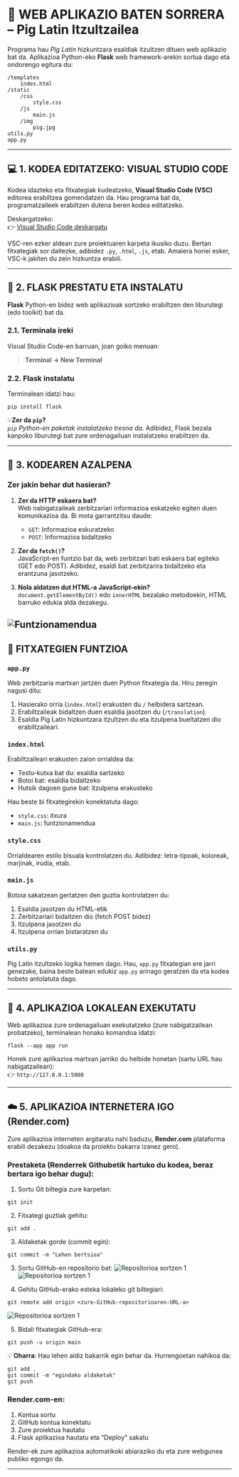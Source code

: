 # 🐷 WEB APLIKAZIO BATEN SORRERA – Pig Latin Itzultzailea

Programa hau *Pig Latin* hizkuntzara esaldiak itzultzen dituen web aplikazio bat da. Aplikazioa Python-eko **Flask** web framework-arekin sortua dago eta ondorengo egitura du:

```
/templates
    index.html
/static
    /css
        style.css
    /js
        main.js
    /img
        pig.jpg
utils.py
app.py
```

---

## 💻 1. KODEA EDITATZEKO: VISUAL STUDIO CODE

Kodea idazteko eta fitxategiak kudeatzeko, **Visual Studio Code (VSC)** editorea erabiltzea gomendatzen da. Hau programa bat da, programatzaileek erabiltzen dutena beren kodea editatzeko.

Deskargatzeko:  
👉 [Visual Studio Code deskargatu](https://code.visualstudio.com/download)

VSC-ren ezker aldean zure proiektuaren karpeta ikusiko duzu. Bertan fitxategiak sor daitezke, adibidez `.py`, `.html`, `.js`, etab. Amaiera horiei esker, VSC-k jakiten du zein hizkuntza erabili.

---

## 🧪 2. FLASK PRESTATU ETA INSTALATU

**Flask** Python-en bidez web aplikazioak sortzeko erabiltzen den liburutegi (edo toolkit) bat da.

### 2.1. Terminala ireki

Visual Studio Code-en barruan, joan goiko menuan:  
> **Terminal → New Terminal**

### 2.2. Flask instalatu

Terminalean idatzi hau:

```
pip install flask
```

💡**Zer da `pip`?**  
*`pip` Python-en paketak instalatzeko tresna da*. Adibidez, Flask bezala kanpoko liburutegi bat zure ordenagailuan instalatzeko erabiltzen da.

---

## 🧠 3. KODEAREN AZALPENA

### Zer jakin behar dut hasieran?

1. **Zer da HTTP eskaera bat?**  
   Web nabigatzaileak zerbitzariari informazioa eskatzeko egiten duen komunikazioa da. Bi mota garrantzitsu daude:
   - `GET`: Informazioa eskuratzeko
   - `POST`: Informazioa bidaltzeko

2. **Zer da `fetch()`?**  
   JavaScript-en funtzio bat da, web zerbitzari bati eskaera bat egiteko (GET edo POST). Adibidez, esaldi bat zerbitzarira bidaltzeko eta erantzuna jasotzeko.

3. **Nola aldatzen dut HTML-a JavaScript-ekin?**  
   `document.getElementById()` edo `innerHTML` bezalako metodoekin, HTML barruko edukia alda dezakegu.

![Funtzionamendua](static/img/readme_azalpena/prozesua.png)
---

## 📂 FITXATEGIEN FUNTZIOA

### `app.py`

Web zerbitzaria martxan jartzen duen Python fitxategia da. Hiru zeregin nagusi ditu:

1. Hasierako orria (`index.html`) erakusten du `/` helbidera sartzean.
2. Erabiltzaileak bidaltzen duen esaldia jasotzen du (`/translation`).
3. Esaldia Pig Latin hizkuntzara itzultzen du eta itzulpena bueltatzen dio erabiltzaileari.

### `index.html`

Erabiltzaileari erakusten zaion orrialdea da:

- Testu-kutxa bat du: esaldia sartzeko
- Botoi bat: esaldia bidaltzeko
- Hutsik dagoen gune bat: itzulpena erakusteko

Hau beste bi fitxategirekin konektatuta dago:
- `style.css`: itxura
- `main.js`: funtzionamendua

### `style.css`

Orrialdearen estilo bisuala kontrolatzen du. Adibidez: letra-tipoak, koloreak, marjinak, irudia, etab.

### `main.js`

Botoia sakatzean gertatzen den guztia kontrolatzen du:

1. Esaldia jasotzen du HTML-etik
2. Zerbitzariari bidaltzen dio (fetch POST bidez)
3. Itzulpena jasotzen du
4. Itzulpena orrian bistaratzen du

### `utils.py`

Pig Latin itzultzeko logika hemen dago. Hau, `app.py` fitxategian ere jarri genezake, baina beste batean edukiz `app.py` arinago geratzen da eta kodea hobeto antolatuta dago.

---

## 🚀 4. APLIKAZIOA LOKALEAN EXEKUTATU

Web aplikazioa zure ordenagailuan exekutatzeko (zure nabigatzailean probatzeko), terminalean honako komandoa idatzi:

```
flask --app app run
```

Honek zure aplikazioa martxan jarriko du helbide honetan (sartu URL hau nabigatzailean):  
👉 `http://127.0.0.1:5000`

---

## ☁️ 5. APLIKAZIOA INTERNETERA IGO (Render.com)

Zure aplikazioa interneten argitaratu nahi baduzu, **Render.com** plataforma erabili dezakezu (doakoa da proiektu bakarra izanez gero).

### Prestaketa (Renderrek Githubetik hartuko du kodea, beraz bertara igo behar dugu):

1. Sortu Git biltegia zure karpetan:

```
git init
```

2. Fitxategi guztiak gehitu:

```
git add .
```

3. Aldaketak gorde (commit egin):

```
git commit -m "Lehen bertsioa"
```

3. Sortu GitHub-en repositorio bat:
![Repositorioa sortzen 1](static/img/readme_azalpena/repositorioa-sortzen-0.png)
![Repositorioa sortzen 1](static/img/readme_azalpena/repositorioa-sortzen.png)


4. Gehitu GitHub-erako esteka lokaleko git biltegiari:

```
git remote add origin <zure-GitHub-repositorioaren-URL-a>
```
![Repositorioa sortzen 1](static/img/readme_azalpena/repositorioa-link.png)

5. Bidali fitxategiak GitHub-era:

```
git push -u origin main
```

💡 **Oharra**: Hau lehen aldiz bakarrik egin behar da. Hurrengoetan nahikoa da:

```
git add .
git commit -m "egindako aldaketak"
git push
```

### Render.com-en:

1. Kontua sortu
2. GitHub kontua konektatu
3. Zure proiektua hautatu
4. Flask aplikazioa hautatu eta “Deploy” sakatu

Render-ek zure aplikazioa automatikoki abiaraziko du eta zure webgunea publiko egongo da.

---

